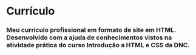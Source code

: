 # Currículo

<h3>Meu currículo profissional em formato de site em HTML. Desenvolvido com a ajuda de conhecimentos vistos na atividade prática do curso Introdução a HTML e CSS da DNC.</h3>
